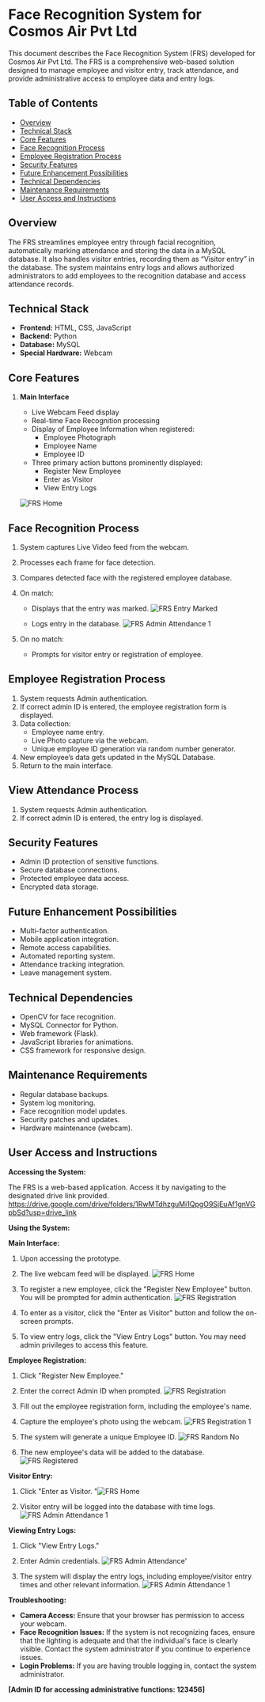 # Face Recognition System for Cosmos Air Pvt Ltd

This document describes the Face Recognition System (FRS) developed for Cosmos Air Pvt Ltd. The FRS is a comprehensive web-based solution designed to manage employee and visitor entry, track attendance, and provide administrative access to employee data and entry logs.

## Table of Contents

*   [Overview](#overview)
*   [Technical Stack](#technical-stack)
*   [Core Features](#core-features)
*   [Face Recognition Process](#face-recognition-process)
*   [Employee Registration Process](#employee-registration-process)
*   [Security Features](#security-features)
*   [Future Enhancement Possibilities](#future-enhancement-possibilities)
*   [Technical Dependencies](#technical-dependencies)
*   [Maintenance Requirements](#maintenance-requirements)
*   [User Access and Instructions](#user-access-and-instructions)

## Overview

The FRS streamlines employee entry through facial recognition, automatically marking attendance and storing the data in a MySQL database. It also handles visitor entries, recording them as “Visitor entry” in the database. The system maintains entry logs and allows authorized administrators to add employees to the recognition database and access attendance records.

## Technical Stack

*   **Frontend:** HTML, CSS, JavaScript
*   **Backend:** Python
*   **Database:** MySQL
*   **Special Hardware:** Webcam

## Core Features

1. **Main Interface**
    *   Live Webcam Feed display
    *   Real-time Face Recognition processing
    *   Display of Employee Information when registered:
        *   Employee Photograph
        *   Employee Name
        *   Employee ID
    *   Three primary action buttons prominently displayed:
        *   Register New Employee
        *   Enter as Visitor
        *   View Entry Logs
     
   ![FRS Home](https://github.com/user-attachments/assets/20a61d01-69b4-4b01-a226-da14e35d87b9)


## Face Recognition Process

1.  System captures Live Video feed from the webcam.
2.  Processes each frame for face detection.
3.  Compares detected face with the registered employee database.
4.  On match:
    *   Displays that the entry was marked.  ![FRS Entry Marked](https://github.com/user-attachments/assets/105c39fc-924b-49b5-9aba-d64ed50d2929)

    *   Logs entry in the database.  ![FRS Admin Attendance 1](https://github.com/user-attachments/assets/b5e3394e-f51c-47cb-999c-c426603250b7)

5.  On no match:
    *   Prompts for visitor entry or registration of employee.

## Employee Registration Process

1.  System requests Admin authentication.
2.  If correct admin ID is entered, the employee registration form is displayed.
3.  Data collection:
    *   Employee name entry.
    *   Live Photo capture via the webcam.
    *   Unique employee ID generation via random number generator.
4.  New employee’s data gets updated in the MySQL Database.
5.  Return to the main interface.

## View Attendance Process

1.  System requests Admin authentication.
2.  If correct admin ID is entered, the entry log is displayed.

## Security Features

*   Admin ID protection of sensitive functions.
*   Secure database connections.
*   Protected employee data access.
*   Encrypted data storage. 

## Future Enhancement Possibilities

*   Multi-factor authentication.
*   Mobile application integration.
*   Remote access capabilities.
*   Automated reporting system.
*   Attendance tracking integration.
*   Leave management system.

## Technical Dependencies

*   OpenCV for face recognition.
*   MySQL Connector for Python.
*   Web framework (Flask).
*   JavaScript libraries for animations.
*   CSS framework for responsive design.

## Maintenance Requirements

*   Regular database backups.
*   System log monitoring.
*   Face recognition model updates.
*   Security patches and updates.
*   Hardware maintenance (webcam).

## User Access and Instructions

**Accessing the System:**

The FRS is a web-based application. Access it by navigating to the designated drive link provided.
https://drive.google.com/drive/folders/1RwMTdhzguMi1QpgO9SjEuAf1gnVGpbSd?usp=drive_link

**Using the System:**

**Main Interface:**

1.  Upon accessing the prototype. 
2.  The live webcam feed will be displayed.  ![FRS Home](https://github.com/user-attachments/assets/31e77cb2-e006-4046-8c89-da23ae7713aa)

3.  To register a new employee, click the "Register New Employee" button. You will be prompted for admin authentication.  ![FRS Registration ](https://github.com/user-attachments/assets/e2e72b7e-4391-4dc2-a1a7-8ae5cad5280b)

4.  To enter as a visitor, click the "Enter as Visitor" button and follow the on-screen prompts.
5.  To view entry logs, click the "View Entry Logs" button. You may need admin privileges to access this feature.

**Employee Registration:**

1.  Click "Register New Employee."
2.  Enter the correct Admin ID when prompted.  ![FRS Registration ](https://github.com/user-attachments/assets/72306033-3140-4f20-bf56-e9a2cd829463)


3.  Fill out the employee registration form, including the employee's name.
4.  Capture the employee's photo using the webcam.  ![FRS Registration 1 ](https://github.com/user-attachments/assets/3a3242c3-a773-4b7a-b606-f9317a26e989)

5.  The system will generate a unique Employee ID.  ![FRS Random No](https://github.com/user-attachments/assets/b87e2ffa-abbb-416b-9db1-6be23a0bd070)

6.  The new employee's data will be added to the database.  ![FRS Registered](https://github.com/user-attachments/assets/2707accb-f713-4c99-818c-236fbc62e38e)


**Visitor Entry:**

1.  Click "Enter as Visitor.  "![FRS Home](https://github.com/user-attachments/assets/0b148cf4-6a5a-4cb2-b458-919cf3beae35)
 
2.  Visitor entry will be logged into the database with time logs.  ![FRS Admin Attendance 1](https://github.com/user-attachments/assets/dac6c0a9-0f52-4f4b-a8ca-4930abd25ba8)


**Viewing Entry Logs:**

1.  Click "View Entry Logs."
2.  Enter Admin credentials.  ![FRS Admin Attendance'](https://github.com/user-attachments/assets/04a26754-f7ba-4a26-ace2-b849984f7334)

3.  The system will display the entry logs, including employee/visitor entry times and other relevant information.  ![FRS Admin Attendance 1](https://github.com/user-attachments/assets/9f739809-9af3-4fb0-a6f9-2d27bc65460e)


**Troubleshooting:**

*   **Camera Access:** Ensure that your browser has permission to access your webcam.
*   **Face Recognition Issues:** If the system is not recognizing faces, ensure that the lighting is adequate and that the individual's face is clearly visible. Contact the system administrator if you continue to experience issues.
*   **Login Problems:** If you are having trouble logging in, contact the system administrator.



**[Admin ID for accessing administrative functions: 123456]**
